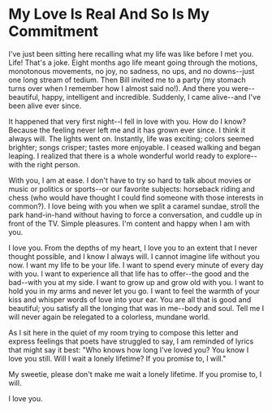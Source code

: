 # My Love Is Real And So Is My Commitment #

I've just been sitting here recalling what my life was like before I met you. Life! That's a joke. Eight months ago life meant going through the motions, monotonous movements, no joy, no sadness, no ups, and no downs--just one long stream of tedium. Then Bill invited me to a party (my stomach turns over when I remember how I almost said no!). And there you were--beautiful, happy, intelligent and incredible. Suddenly, I came alive--and I've been alive ever since.

It happened that very first night--I fell in love with you. How do I know? Because the feeling never left me and it has grown ever since. I think it always will. The lights went on. Instantly, life was exciting; colors seemed brighter; songs crisper; tastes more enjoyable. I ceased walking and began leaping. I realized that there is a whole wonderful world ready to explore--with the right person.

With you, I am at ease. I don't have to try so hard to talk about movies or music or politics or sports--or our favorite subjects: horseback riding and chess (who would have thought I could find someone with those interests in common?). I love being with you when we split a caramel sundae, stroll the park hand-in-hand without having to force a conversation, and cuddle up in front of the TV. Simple pleasures. I'm content and happy when I am with you.

I love you. From the depths of my heart, I love you to an extent that I never thought possible, and I know I always will. I cannot imagine life without you now. I want my life to be your life. I want to spend every minute of every day with you. I want to experience all that life has to offer--the good and the bad--with you at my side. I want to grow up and grow old with you. I want to hold you in my arms and never let you go. I want to feel the warmth of your kiss and whisper words of love into your ear. You are all that is good and beautiful; you satisfy all the longing that was in me--body and soul. Tell me I will never again be relegated to a colorless, mundane world.

As I sit here in the quiet of my room trying to compose this letter and express feelings that poets have struggled to say, I am reminded of lyrics that might say it best: "Who knows how long I've loved you? You know I love you still. Will I wait a lonely lifetime? If you promise to, I will."

My sweetie, please don't make me wait a lonely lifetime. If you promise to, I will.

I love you.
